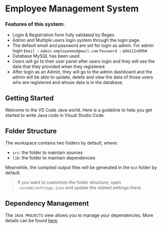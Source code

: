 # Employee Management System

### Features of this system: 

- Login & Registration form fully validated by Regex. 
- Admin and Multiple users login system through the login page.
- The default email and password are set for login as admin. For admin login `Email :` `admin.employeems@gmail.com` `Password :` `@dm21InEMS#`
- Database MySQL has been used.
- Users will go to their user panel after users login and they will see the data that they provided when they registered.
- After login as an Admin, they will go to the admin dashboard and the admin will be able to update, delete and view the data of those users who are registered and whose data is in the database.

## Getting Started

Welcome to the VS Code Java world. Here is a guideline to help you get started to write Java code in Visual Studio Code.

## Folder Structure

The workspace contains two folders by default, where:

- `src`: the folder to maintain sources
- `lib`: the folder to maintain dependencies

Meanwhile, the compiled output files will be generated in the `bin` folder by default.

> If you want to customize the folder structure, open `.vscode/settings.json` and update the related settings there.

## Dependency Management

The `JAVA PROJECTS` view allows you to manage your dependencies. More details can be found [here](https://github.com/microsoft/vscode-java-dependency#manage-dependencies).
